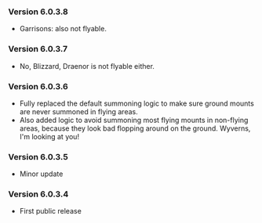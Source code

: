 ### Version 6.0.3.8

* Garrisons: also not flyable.

### Version 6.0.3.7

* No, Blizzard, Draenor is not flyable either.

### Version 6.0.3.6

* Fully replaced the default summoning logic to make sure ground mounts are never summoned in flying areas.
* Also added logic to avoid summoning most flying mounts in non-flying areas, because they look bad flopping around on the ground. Wyverns, I'm looking at you!

### Version 6.0.3.5

* Minor update

### Version 6.0.3.4

* First public release
